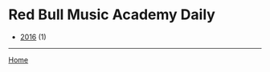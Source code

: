 # Red Bull Music Academy Daily

  * [2016](./red-bull-music-academy-daily-2016.md/) (1)

----

[Home](../)
